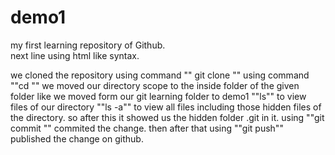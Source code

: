 # demo1
my first learning repository of Github.
<br>
next line using html like syntax.

we cloned the repository using command "" git clone <link> ""
using command ""cd <filename> "" we moved our directory scope to the inside folder of the given folder like we moved form our git learning folder to demo1
""ls"" to view files of our directory
""ls -a"" to view all files including those hidden files of the directory.
so after this it showed us the hidden folder .git in it.
using ""git commit <file name>"" commited the change.
then after that using ""git push"" published the change on github.